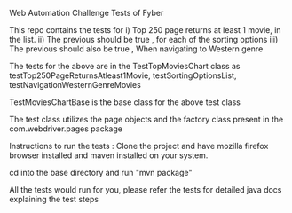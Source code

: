 Web Automation Challenge Tests of Fyber

This repo contains the tests for
i) Top 250 page returns at least 1 movie, in the list.
ii) The previous should be true , for each of the sorting options
iii) The previous should also be true , When navigating to Western genre

The tests for the above are in the TestTopMoviesChart class as testTop250PageReturnsAtleast1Movie,
testSortingOptionsList, testNavigationWesternGenreMovies

TestMoviesChartBase is the base class for the above test class

The test class utilizes the page objects and the factory class present in the com.webdriver.pages package

Instructions to run the tests : Clone the project and
have mozilla firefox browser installed and maven installed on your system.

cd into the base directory and run "mvn package"

All the tests would run for you, please refer the tests for detailed java docs explaining the test steps
